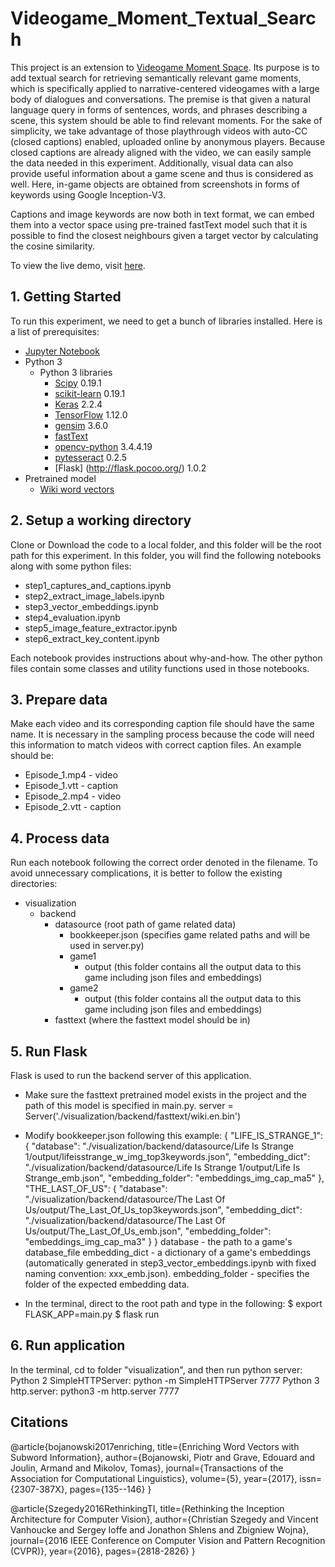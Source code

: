 # Videogame_Moment_Textual_Search

This project is an extension to [Videogame Moment Space](https://github.com/Xiaoxuan-Zhang/Videogame_Moment_Visualization). Its purpose is to add textual search for retrieving semantically relevant game moments, which is specifically applied to narrative-centered videogames with a large body of dialogues and conversations. The premise is that given a natural language query in forms of sentences, words, and phrases describing a scene, this system should be able to find relevant moments. For the sake of simplicity, we take advantage of those playthrough videos with auto-CC (closed captions) enabled, uploaded online by anonymous players. Because closed captions are already aligned with the video, we can easily sample the data needed in this experiment. Additionally, visual data can also provide useful information about a game scene and thus is considered as well. Here, in-game objects are obtained from screenshots in forms of keywords using Google Inception-V3.

Captions and image keywords are now both in text format, we can embed them into a vector space using pre-trained fastText model such that it is possible to find the closest neighbours given a target vector by calculating the cosine similarity.

To view the live demo, visit [here](https://videogamemomentspace.appspot.com/).

## 1. Getting Started
To run this experiment, we need to get a bunch of libraries installed.
Here is a list of prerequisites:

* [Jupyter Notebook](http://jupyter.org/)
* Python 3
  * Python 3 libraries
    * [Scipy](https://www.scipy.org/) 0.19.1
    * [scikit-learn](http://scikit-learn.org/stable/) 0.19.1
    * [Keras](https://keras.io/) 2.2.4
    * [TensorFlow](https://keras.io/) 1.12.0
    * [gensim](https://radimrehurek.com/gensim/) 3.6.0
    * [fastText](https://fasttext.cc/)
    * [opencv-python](https://opencv-python-tutroals.readthedocs.io/en/latest/py_tutorials/py_tutorials.html) 3.4.4.19
    * [pytesseract](https://pypi.org/project/pytesseract/) 0.2.5
    * [Flask] (http://flask.pocoo.org/) 1.0.2
* Pretrained model
  * [Wiki word vectors](https://s3-us-west-1.amazonaws.com/fasttext-vectors/wiki.en.zip)

## 2. Setup a working directory
Clone or Download the code to a local folder, and this folder will be the root path for this experiment.
In this folder, you will find the following notebooks along with some python files:
  * step1_captures_and_captions.ipynb<br>
  * step2_extract_image_labels.ipynb<br>
  * step3_vector_embeddings.ipynb<br>
  * step4_evaluation.ipynb<br>
  * step5_image_feature_extractor.ipynb<br>
  * step6_extract_key_content.ipynb<br>

Each notebook provides instructions about why-and-how. The other python files contain some classes and utility functions used in those notebooks.

## 3. Prepare data
Make each video and its corresponding caption file should have the same name. It is necessary in the sampling process because the code will need this information to match videos with correct caption files. An example should be:
* Episode_1.mp4 - video<br>
* Episode_1.vtt - caption<br>
* Episode_2.mp4 - video<br>
* Episode_2.vtt - caption<br>

## 4. Process data
Run each notebook following the correct order denoted in the filename. To avoid unnecessary complications, it is better to follow the existing directories:
- visualization
  - backend
    - datasource (root path of game related data)
      - bookkeeper.json (specifies game related paths and will be used in server.py)
      - game1
        - output (this folder contains all the output data to this game including json files and embeddings)
      - game2
        - output (this folder contains all the output data to this game including json files and embeddings)
    - fasttext (where the fasttext model should be in)


## 5. Run Flask
Flask is used to run the backend server of this application.
* Make sure the fasttext pretrained model exists in the project and the path of this model is specified in main.py.
  server = Server('./visualization/backend/fasttext/wiki.en.bin')
* Modify bookkeeper.json following this example:
  {
    "LIFE_IS_STRANGE_1": {
        "database": "./visualization/backend/datasource/Life Is Strange 1/output/lifeisstrange_w_img_top3keywords.json",
        "embedding_dict": "./visualization/backend/datasource/Life Is Strange 1/output/Life Is Strange_emb.json",
        "embedding_folder": "embeddings_img_cap_ma5"
    },
    "THE_LAST_OF_US": {
        "database": "./visualization/backend/datasource/The Last Of Us/output/The_Last_Of_Us_top3keywords.json",
        "embedding_dict": "./visualization/backend/datasource/The Last Of Us/output/The_Last_Of_Us_emb.json",
        "embedding_folder": "embeddings_img_cap_ma3"
    }
  }
  database - the path to a game's database_file
  embedding_dict - a dictionary of a game's embeddings (automatically generated in step3_vector_embeddings.ipynb with fixed naming convention: xxx_emb.json).
  embedding_folder - specifies the folder of the expected embedding data.

* In the terminal, direct to the root path and type in the following:
$ export FLASK_APP=main.py
$ flask run

## 6. Run application
In the terminal, cd to folder "visualization", and then run python server:
Python 2 SimpleHTTPServer:
python -m SimpleHTTPServer 7777
Python 3 http.server:
python3 -m http.server 7777


## Citations
@article{bojanowski2017enriching,
  title={Enriching Word Vectors with Subword Information},
  author={Bojanowski, Piotr and Grave, Edouard and Joulin, Armand and Mikolov, Tomas},
  journal={Transactions of the Association for Computational Linguistics},
  volume={5},
  year={2017},
  issn={2307-387X},
  pages={135--146}
}

@article{Szegedy2016RethinkingTI,
  title={Rethinking the Inception Architecture for Computer Vision},
  author={Christian Szegedy and Vincent Vanhoucke and Sergey Ioffe and Jonathon Shlens and Zbigniew Wojna},
  journal={2016 IEEE Conference on Computer Vision and Pattern Recognition (CVPR)},
  year={2016},
  pages={2818-2826}
}

